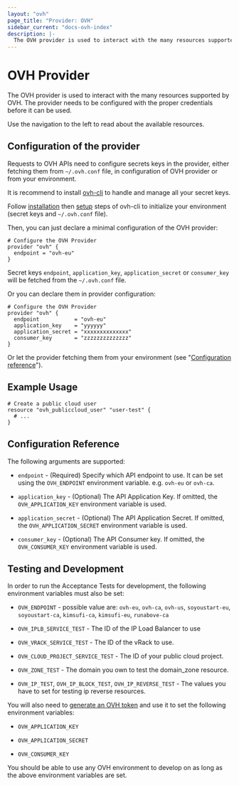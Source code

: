 ```yaml
---
layout: "ovh"
page_title: "Provider: OVH"
sidebar_current: "docs-ovh-index"
description: |-
  The OVH provider is used to interact with the many resources supported by OVH. The provider needs to be configured with the proper credentials before it can be used.
---
```


# OVH Provider

The OVH provider is used to interact with the
many resources supported by OVH. The provider needs to be configured
with the proper credentials before it can be used.

Use the navigation to the left to read about the available resources.

## Configuration of the provider

Requests to OVH APIs need to configure secrets keys in the provider, either fetching them from `~/.ovh.conf` file, in configuration of OVH provider or from your environment.

It is recommend to install [ovh-cli](https://github.com/ovh/ovh-cli) to handle and manage all your secret keys.

Follow [installation](https://github.com/ovh/ovh-cli#installation) then [setup](https://github.com/ovh/ovh-cli#getting-started) steps of ovh-cli to initialize your environment (secret keys and `~/.ovh.conf` file).

Then, you can just declare a minimal configuration of the OVH provider:

```hcl
# Configure the OVH Provider
provider "ovh" {
  endpoint = "ovh-eu"
}
```
Secret keys `endpoint`, `application_key`, `application_secret` or
`consumer_key` will be fetched from the `~/.ovh.conf` file.

Or you can declare them in provider configuration:

```hcl
# Configure the OVH Provider
provider "ovh" {
  endpoint           = "ovh-eu"
  application_key    = "yyyyyy"
  application_secret = "xxxxxxxxxxxxxx"
  consumer_key       = "zzzzzzzzzzzzzz"
}
```

Or let the provider fetching them from your environment (see "[Configuration reference](#configuration-reference)").


## Example Usage

```hcl
# Create a public cloud user
resource "ovh_publiccloud_user" "user-test" {
  # ...
}
```

## Configuration Reference

The following arguments are supported:

* `endpoint` - (Required) Specify which API endpoint to use.
  It can be set using the `OVH_ENDPOINT` environment
  variable. e.g. `ovh-eu` or `ovh-ca`.

* `application_key` - (Optional) The API Application Key. If omitted,
  the `OVH_APPLICATION_KEY` environment variable is used.

* `application_secret` - (Optional) The API Application Secret. If omitted,
  the `OVH_APPLICATION_SECRET` environment variable is used.

* `consumer_key` - (Optional) The API Consumer key. If omitted,
  the `OVH_CONSUMER_KEY` environment variable is used.

## Testing and Development

In order to run the Acceptance Tests for development, the following environment
variables must also be set:

* `OVH_ENDPOINT` - possible value are: `ovh-eu`, `ovh-ca`, `ovh-us`, `soyoustart-eu`, `soyoustart-ca`, `kimsufi-ca`, `kimsufi-eu`, `runabove-ca`

* `OVH_IPLB_SERVICE_TEST` - The ID of the IP Load Balancer to use

* `OVH_VRACK_SERVICE_TEST` - The ID of the vRack to use.

* `OVH_CLOUD_PROJECT_SERVICE_TEST` - The ID of your public cloud project.

* `OVH_ZONE_TEST` - The domain you own to test the domain_zone resource.

* `OVH_IP_TEST`, `OVH_IP_BLOCK_TEST`, `OVH_IP_REVERSE_TEST` - The values you have to set for testing ip reverse resources.

You will also need to [generate an OVH token](https://api.ovh.com/createToken/?GET=/*&POST=/*&PUT=/*&DELETE=/*) and use it to set the following environment variables:

 * `OVH_APPLICATION_KEY`

 * `OVH_APPLICATION_SECRET`

 * `OVH_CONSUMER_KEY`

You should be able to use any OVH environment to develop on as long as the above environment variables are set.
